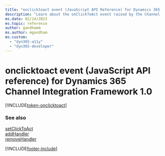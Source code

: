 ```yaml
---
title: "onclicktoact event (JavaScript API Reference) for Dynamics 365 Channel Integration Framework 1.0 | MicrosoftDocs"
description: "Learn about the onClickToAct event raised by the Channel Integration Framework library in Dynamics 365 Channel Integration Framework 1.0."
ms.date: 02/14/2023
ms.topic: reference
author: gandhamm
ms.author: mgandham
ms.custom: 
  - "dyn365-a11y"
  - "dyn365-developer"
---
```


# onclicktoact event (JavaScript API reference) for Dynamics 365 Channel Integration Framework 1.0

[!INCLUDE[token-onclicktoact](../../shared/token-onclicktoact.md)]

### See also

[setClickToAct](../microsoft-ciframework/setClickToAct.md)  
[addHandler](../microsoft-ciframework/addHandler.md)  
[removeHandler](../microsoft-ciframework/removeHandler.md)  

[!INCLUDE[footer-include](../../../../includes/footer-banner.md)]
